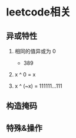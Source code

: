 # leetcode相关

## 异或特性

1. 相同的值异或为 0
    - 389

2. x ^ 0 = x

3. x ^ (~x) = 111111...111

## 构造掩码

## 特殊&操作